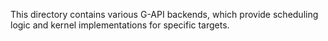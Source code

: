 This directory contains various G-API backends, which provide scheduling
logic and kernel implementations for specific targets.
